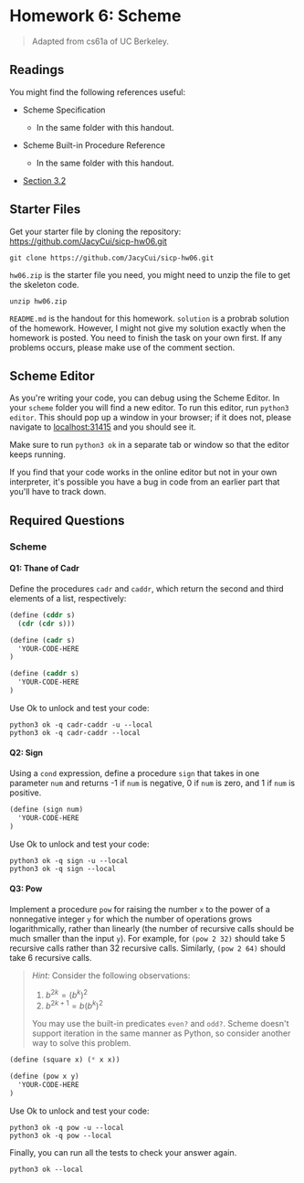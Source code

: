# Homework 6: Scheme



> Adapted from cs61a of UC Berkeley.



## Readings

You might find the following references useful:

- Scheme Specification
    - In the same folder with this handout.

- Scheme Built-in Procedure Reference
    - In the same folder with this handout.

- [Section 3.2](http://composingprograms.com/pages/32-functional-programming.html)



## Starter Files

Get your starter file by cloning the repository: https://github.com/JacyCui/sicp-hw06.git

```shell
git clone https://github.com/JacyCui/sicp-hw06.git
```

`hw06.zip` is the starter file you need, you might need to unzip the file to get the skeleton code.

```shell
unzip hw06.zip
```

`README.md` is the handout for this homework. `solution` is a probrab solution of the homework. However, I might not give my solution exactly when the homework is posted. You need to finish the task on your own first. If any problems occurs, please make use of the comment section.



## Scheme Editor

As you're writing your code, you can debug using the Scheme Editor. In your `scheme` folder you will find a new editor. To run this editor, run `python3 editor`. This should pop up a window in your browser; if it does not, please navigate to [localhost:31415](localhost:31415) and you should see it.

Make sure to run `python3 ok` in a separate tab or window so that the editor keeps running.

If you find that your code works in the online editor but not in your own interpreter, it's possible you have a bug in code from an earlier part that you'll have to track down.



## Required Questions

### Scheme

#### Q1: Thane of Cadr

Define the procedures `cadr` and `caddr`, which return the second and third elements of a list, respectively:

```scheme
(define (cddr s)
  (cdr (cdr s)))

(define (cadr s)
  'YOUR-CODE-HERE
)

(define (caddr s)
  'YOUR-CODE-HERE
)
```

Use Ok to unlock and test your code:

```shell
python3 ok -q cadr-caddr -u --local
python3 ok -q cadr-caddr --local
```



#### Q2: Sign

Using a `cond` expression, define a procedure `sign` that takes in one parameter `num` and returns -1 if `num` is negative, 0 if `num` is zero, and 1 if `num` is positive.

```scheme
(define (sign num)
  'YOUR-CODE-HERE
)
```

Use Ok to unlock and test your code:

```shell
python3 ok -q sign -u --local
python3 ok -q sign --local
```



#### Q3: Pow

Implement a procedure `pow` for raising the number `x` to the power of a nonnegative integer `y` for which the number of operations grows logarithmically, rather than linearly (the number of recursive calls should be much smaller than the input `y`). For example, for `(pow 2 32)` should take 5 recursive calls rather than 32 recursive calls. Similarly, `(pow 2 64)` should take 6 recursive calls.

> *Hint:* Consider the following observations:
>
> 1. $b^{2k} = (b^k)^2$
> 2. $b^{2k+1} = b(b^k)^2$
>
> You may use the built-in predicates `even?` and `odd?`. Scheme doesn't support iteration in the same manner as Python, so consider another way to solve this problem.

```scheme
(define (square x) (* x x))

(define (pow x y)
  'YOUR-CODE-HERE
)
```

Use Ok to unlock and test your code:

```shell
python3 ok -q pow -u --local
python3 ok -q pow --local
```



Finally, you can run all the tests to check your answer again.

```shell
python3 ok --local
```









